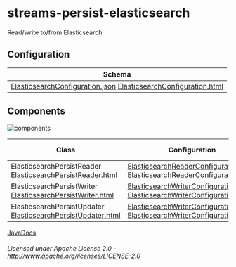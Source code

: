 streams-persist-elasticsearch
=====================

Read/write to/from Elasticsearch

## Configuration

| Schema |
|--------|
| [ElasticsearchConfiguration.json](org/apache/streams/elasticsearch/ElasticsearchConfiguration.json "ElasticsearchConfiguration.json") [ElasticsearchConfiguration.html](apidocs/org/apache/streams/elasticsearch/ElasticsearchConfiguration.html "javadoc") |

## Components

![components](components.dot.svg "Components")

| Class | Configuration | Example Configuration(s) |
|-------|---------------|--------------------------|
| ElasticsearchPersistReader [ElasticsearchPersistReader.html](apidocs/org/apache/streams/elasticsearch/ElasticsearchPersistReader.html "javadoc") | [ElasticsearchReaderConfiguration.json](org/apache/streams/elasticsearch/ElasticsearchReaderConfiguration.json "ElasticsearchReaderConfiguration.json") [ElasticsearchReaderConfiguration.html](apidocs/org/apache/streams/elasticsearch/ElasticsearchReaderConfiguration.html "javadoc") | [elasticsearch-read.conf](elasticsearch-read.conf "elasticsearch-read.conf") |
| ElasticsearchPersistWriter [ElasticsearchPersistWriter.html](apidocs/org/apache/streams/elasticsearch/ElasticsearchPersistWriter "javadoc") | [ElasticsearchWriterConfiguration.json](org/apache/streams/elasticsearch/ElasticsearchWriterConfiguration.json "ElasticsearchWriterConfiguration.json") [ElasticsearchWriterConfiguration.html](apidocs/org/apache/streams/elasticsearch/ElasticsearchWriterConfiguration.html "javadoc") | [elasticsearch-write.conf](elasticsearch-write.conf "elasticsearch-write.conf") |
| ElasticsearchPersistUpdater [ElasticsearchPersistUpdater.html](apidocs/org/apache/streams/elasticsearch/ElasticsearchPersistUpdater "javadoc") | [ElasticsearchWriterConfiguration.json](org/apache/streams/elasticsearch/ElasticsearchWriterConfiguration.json "ElasticsearchWriterConfiguration.json") [ElasticsearchWriterConfiguration.html](apidocs/org/apache/streams/elasticsearch/ElasticsearchWriterConfiguration.html "javadoc") | [elasticsearch-write.conf](elasticsearch-write.conf "elasticsearch-write.conf") |

[JavaDocs](apidocs/index.html "JavaDocs")

###### Licensed under Apache License 2.0 - http://www.apache.org/licenses/LICENSE-2.0
